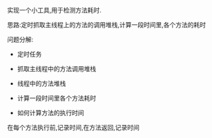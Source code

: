实现一个小工具,用于检测方法耗时.

思路:定时抓取主线程上的方法的调用堆栈,计算一段时间里,各个方法的耗时

问题分解:

- 定时任务

- 抓取主线程中的方法调用堆栈

- 线程中的方法堆栈

- 计算一段时间里各个方法耗时

  

  

  

- 如何计算方法的执行时间

在每个方法执行前,记录时间,在方法返回,记录时间

